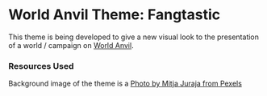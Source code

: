 # World Anvil Theme: Fangtastic
This theme is being developed to give a new visual look to the presentation of a world / campaign on [World Anvil](https://www.worldanvil.com).


### Resources Used
Background image of the theme is a [Photo by Mitja Juraja from Pexels](https://www.pexels.com/photo/skull-970517/)